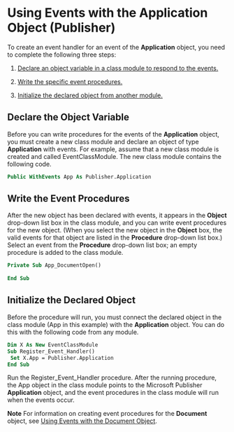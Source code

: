 
# Using Events with the Application Object (Publisher)

To create an event handler for an event of the  **Application** object, you need to complete the following three steps:


1.  [Declare an object variable in a class module to respond to the events.](#declare)
    
2.  [Write the specific event procedures.](#write)
    
3.  [Initialize the declared object from another module.](#initialize)
    

## Declare the Object Variable

Before you can write procedures for the events of the  **Application** object, you must create a new class module and declare an object of type **Application** with events. For example, assume that a new class module is created and called EventClassModule. The new class module contains the following code.


```vb
Public WithEvents App As Publisher.Application
```


## Write the Event Procedures

After the new object has been declared with events, it appears in the  **Object** drop-down list box in the class module, and you can write event procedures for the new object. (When you select the new object in the **Object** box, the valid events for that object are listed in the **Procedure** drop-down list box.) Select an event from the **Procedure** drop-down list box; an empty procedure is added to the class module.


```vb
Private Sub App_DocumentOpen() 
 
End Sub
```


## Initialize the Declared Object

Before the procedure will run, you must connect the declared object in the class module (App in this example) with the  **Application** object. You can do this with the following code from any module.


```vb
Dim X As New EventClassModule 
Sub Register_Event_Handler() 
 Set X.App = Publisher.Application 
End Sub
```

Run the Register_Event_Handler procedure. After the running procedure, the App object in the class module points to the Microsoft Publisher  **Application** object, and the event procedures in the class module will run when the events occur.


 **Note**  For information on creating event procedures for the  **Document** object, see [Using Events with the Document Object](0f5cfe67-bfa1-0ec7-11c9-c4c1337ebe50.md).

